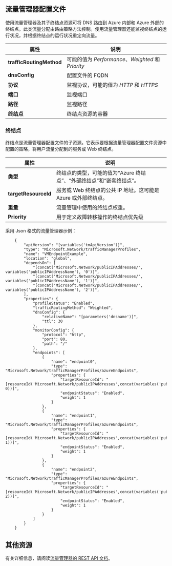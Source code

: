 ## 流量管理器配置文件

使用流量管理器及其子终结点资源可将 DNS 路由到 Azure 内部和 Azure 外部的终结点。此类流量分配由路由策略方法控制。使用流量管理器还能监视终结点的运行状况，并根据终结点的运行状况重定向流量。

| 属性 | 说明 |
|---|---|
|**trafficRoutingMethod**| 可能的值为 *Performance*、*Weighted* 和 *Priority* | 
| **dnsConfig** | 配置文件的 FQDN | 
| **协议** | 监视协议，可能的值为 *HTTP* 和 *HTTPS*|
| **端口** | 监视端口 |  
| **路径** | 监视路径 |
| **终结点** | 终结点资源的容器 | 

### 终结点 

终结点是流量管理器配置文件的子资源。它表示要根据流量管理器配置文件资源中配置的策略，将用户流量分配到的服务或 Web 终结点。

| 属性 | 说明 | 
|---|---| 
| **类型** | 终结点的类型，可能的值为“Azure 终结点”、“外部终结点”和“嵌套终结点”。 | 
| **targetResourceId** | 服务或 Web 终结点的公共 IP 地址。这可能是 Azure 或外部终结点。 | 
| **重量** | 流量管理中使用的终结点权重。 | 
| **Priority** | 用于定义故障转移操作的终结点优先级 |

采用 Json 格式的流量管理器示例：


        {
            "apiVersion": "[variables('tmApiVersion')]",
            "type": "Microsoft.Network/trafficManagerProfiles",
            "name": "VMEndpointExample",
            "location": "global",
            "dependsOn": [
                "[concat('Microsoft.Network/publicIPAddresses/', variables('publicIPAddressName'), '0')]",
                "[concat('Microsoft.Network/publicIPAddresses/', variables('publicIPAddressName'), '1')]",
                "[concat('Microsoft.Network/publicIPAddresses/', variables('publicIPAddressName'), '2')]",
            ],
            "properties": {
                "profileStatus": "Enabled",
                "trafficRoutingMethod": "Weighted",
                "dnsConfig": {
                    "relativeName": "[parameters('dnsname')]",
                    "ttl": 30
                },
                "monitorConfig": {
                    "protocol": "http",
                    "port": 80,
                    "path": "/"
                },
                "endpoints": [
                    {
                        "name": "endpoint0",
                        "type": "Microsoft.Network/trafficManagerProfiles/azureEndpoints",
                        "properties": {
                            "targetResourceId": "[resourceId('Microsoft.Network/publicIPAddresses',concat(variables('publicIPAddressName'), 0))]",
                            "endpointStatus": "Enabled",
                            "weight": 1
                        }
                    },
                    {
                        "name": "endpoint1",
                        "type": "Microsoft.Network/trafficManagerProfiles/azureEndpoints",
                        "properties": {
                            "targetResourceId": "[resourceId('Microsoft.Network/publicIPAddresses',concat(variables('publicIPAddressName'), 1))]",
                            "endpointStatus": "Enabled",
                            "weight": 1
                        }
                    },
                    {
                        "name": "endpoint2",
                        "type": "Microsoft.Network/trafficManagerProfiles/azureEndpoints",
                        "properties": {
                            "targetResourceId": "[resourceId('Microsoft.Network/publicIPAddresses',concat(variables('publicIPAddressName'), 2))]",
                            "endpointStatus": "Enabled",
                            "weight": 1
                        }
                    }
                ]
            }
        }

 
## 其他资源

有关详细信息，请阅读[流量管理器的 REST API 文档](https://msdn.microsoft.com/zh-cn/library/azure/mt163664.aspx)。

<!---HONumber=Mooncake_1221_2015-->